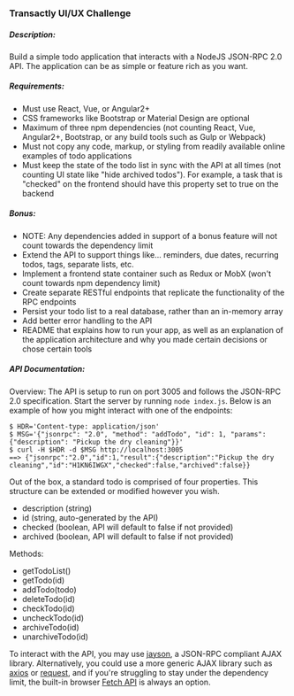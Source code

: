 ### Transactly UI/UX Challenge

##### Description:
Build a simple todo application that interacts with a NodeJS JSON-RPC 2.0 API. The application can be as simple or feature rich as you want.

##### Requirements:
- Must use React, Vue, or Angular2+
- CSS frameworks like Bootstrap or Material Design are optional
- Maximum of three npm dependencies (not counting React, Vue, Angular2+, Bootstrap, or any build tools such as Gulp or Webpack)
- Must not copy any code, markup, or styling from readily available online examples of todo applications
- Must keep the state of the todo list in sync with the API at all times (not counting UI state like "hide archived todos"). For example, a task that is "checked" on the frontend should have this property set to true on the backend

##### Bonus:
- NOTE: Any dependencies added in support of a bonus feature will not count towards the dependency limit
- Extend the API to support things like... reminders, due dates, recurring todos, tags, separate lists, etc.
- Implement a frontend state container such as Redux or MobX (won't count towards npm dependency limit)
- Create separate RESTful endpoints that replicate the functionality of the RPC endpoints
- Persist your todo list to a real database, rather than an in-memory array
- Add better error handling to the API
- README that explains how to run your app, as well as an explanation of the application architecture and why you made certain decisions or chose certain tools

##### API Documentation:
Overview: The API is setup to run on port 3005 and follows the JSON-RPC 2.0 specification. Start the server by running `node index.js`. Below is an example of how you might interact with one of the endpoints:
```
$ HDR='Content-type: application/json'
$ MSG='{"jsonrpc": "2.0", "method": "addTodo", "id": 1, "params": {"description": "Pickup the dry cleaning"}}'
$ curl -H $HDR -d $MSG http://localhost:3005
==> {"jsonrpc":"2.0","id":1,"result":{"description":"Pickup the dry cleaning","id":"H1KN6IWGX","checked":false,"archived":false}}
```

Out of the box, a standard todo is comprised of four properties. This structure can be extended or modified however you wish.
- description (string)
- id (string, auto-generated by the API)
- checked (boolean, API will default to false if not provided)
- archived (boolean, API will default to false if not provided)

Methods:
- getTodoList()
- getTodo(id)
- addTodo(todo)
- deleteTodo(id)
- checkTodo(id)
- uncheckTodo(id)
- archiveTodo(id)
- unarchiveTodo(id)

To interact with the API, you may use [jayson](https://github.com/tedeh/jayson), a JSON-RPC compliant AJAX library. Alternatively, you could use a more generic AJAX library such as [axios](https://github.com/axios/axios) or [request](https://github.com/request/request), and if you're struggling to stay under the dependency limit, the built-in browser [Fetch API](https://developer.mozilla.org/en-US/docs/Web/API/Fetch_API) is always an option.
